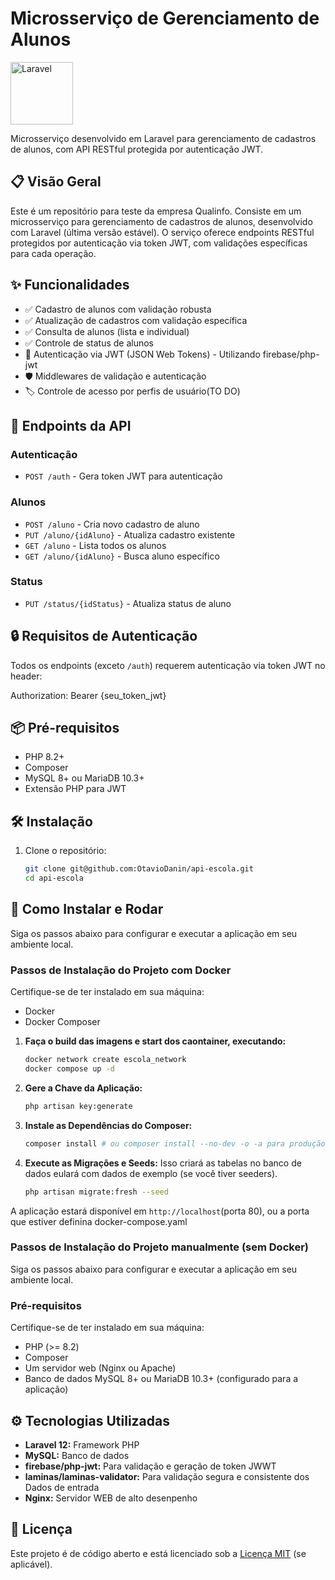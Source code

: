 # Microsserviço de Gerenciamento de Alunos

<img src="https://laravel.com/img/logomark.min.svg" width="100" alt="Laravel">

Microsserviço desenvolvido em Laravel para gerenciamento de cadastros de alunos, com API RESTful protegida por autenticação JWT.

## 📋 Visão Geral

Este é um repositório para teste da empresa Qualinfo. Consiste em um microsserviço para gerenciamento de cadastros de alunos, desenvolvido com Laravel (última versão estável). O serviço oferece endpoints RESTful protegidos por autenticação via token JWT, com validações específicas para cada operação.

## ✨ Funcionalidades

- ✅ Cadastro de alunos com validação robusta
- ✅ Atualização de cadastros com validação específica
- ✅ Consulta de alunos (lista e individual)
- ✅ Controle de status de alunos
- 🔐 Autenticação via JWT (JSON Web Tokens) - Utilizando firebase/php-jwt  
- 🛡️ Middlewares de validação e autenticação
- 🏷️ Controle de acesso por perfis de usuário(TO DO)


## 🚀 Endpoints da API

### Autenticação
- `POST /auth` - Gera token JWT para autenticação

### Alunos
- `POST /aluno` - Cria novo cadastro de aluno
- `PUT /aluno/{idAluno}` - Atualiza cadastro existente
- `GET /aluno` - Lista todos os alunos
- `GET /aluno/{idAluno}` - Busca aluno específico

### Status
- `PUT /status/{idStatus}` - Atualiza status de aluno

## 🔒 Requisitos de Autenticação

Todos os endpoints (exceto `/auth`) requerem autenticação via token JWT no header:

Authorization: Bearer {seu_token_jwt}

## 📦 Pré-requisitos

- PHP 8.2+
- Composer
- MySQL 8+ ou MariaDB 10.3+
- Extensão PHP para JWT

## 🛠️ Instalação

1. Clone o repositório:
   ```bash
   git clone git@github.com:OtavioDanin/api-escola.git
   cd api-escola

## 🚀 Como Instalar e Rodar

Siga os passos abaixo para configurar e executar a aplicação em seu ambiente local.

### Passos de Instalação do Projeto com Docker

Certifique-se de ter instalado em sua máquina:

* Docker
* Docker Composer

1.  **Faça o build das imagens e start dos caontainer, executando:**
    ```bash
    docker network create escola_network
    docker compose up -d
    ```
3.  **Gere a Chave da Aplicação:**
    ```bash
    php artisan key:generate

2.  **Instale as Dependências do Composer:**
    ```bash
    composer install # ou composer install --no-dev -o -a para produção
    ```
3.  **Execute as Migrações e Seeds:**
    Isso criará as tabelas no banco de dados eulará com dados de exemplo (se você tiver seeders).
    ```bash
    php artisan migrate:fresh --seed
    ```
A aplicação estará disponível em `http://localhost`(porta 80), ou a porta que estiver definina docker-compose.yaml

### Passos de Instalação do Projeto manualmente (sem Docker)

Siga os passos abaixo para configurar e executar a aplicação em seu ambiente local.

### Pré-requisitos

Certifique-se de ter instalado em sua máquina:

* PHP (>= 8.2)
* Composer
* Um servidor web (Nginx ou Apache)
* Banco de dados MySQL 8+ ou MariaDB 10.3+ (configurado para a aplicação)

## ⚙️ Tecnologias Utilizadas

* **Laravel 12:** Framework PHP
* **MySQL:** Banco de dados
* **firebase/php-jwt:** Para validação e geração de token JWWT
* **laminas/laminas-validator:** Para validação segura e consistente dos Dados de entrada
* **Nginx:** Servidor WEB de alto desenpenho

## 📄 Licença

Este projeto é de código aberto e está licenciado sob a [Licença MIT](https://opensource.org/licenses/MIT) (se aplicável).
